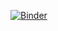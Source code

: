 [![Binder](https://mybinder.org/badge_logo.svg)](https://mybinder.org/v2/gh/i5vprointel/farming.git/main)
